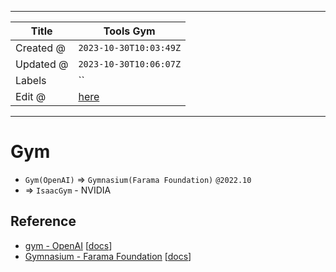 -----

| Title     | Tools Gym                                             |
| --------- | ----------------------------------------------------- |
| Created @ | `2023-10-30T10:03:49Z`                                |
| Updated @ | `2023-10-30T10:06:07Z`                                |
| Labels    | \`\`                                                  |
| Edit @    | [here](https://github.com/junxnone/aiwiki/issues/453) |

-----

# Gym

  - `Gym(OpenAI)` =\> `Gymnasium(Farama Foundation)` `@2022.10`
  - \=\> `IsaacGym` - NVIDIA

## Reference

  - [gym - OpenAI](https://github.com/openai/gym)
    \[[docs](https://www.gymlibrary.dev/content/vectorising/#vectorized-environments)\]
  - [Gymnasium - Farama
    Foundation](https://github.com/Farama-Foundation/Gymnasium)
    \[[docs](https://gymnasium.farama.org/)\]
